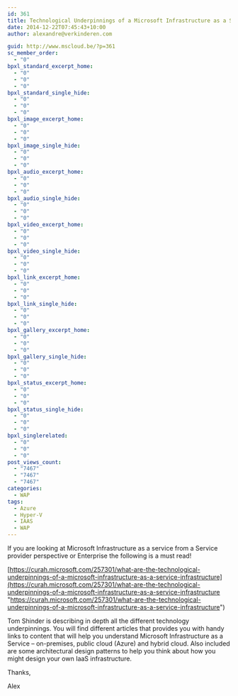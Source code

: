 ```yaml
---
id: 361
title: Technological Underpinnings of a Microsoft Infrastructure as a Service infrastructure
date: 2014-12-22T07:45:43+10:00
author: alexandre@verkinderen.com

guid: http://www.mscloud.be/?p=361
sc_member_order:
  - "0"
bpxl_standard_excerpt_home:
  - "0"
  - "0"
  - "0"
bpxl_standard_single_hide:
  - "0"
  - "0"
  - "0"
bpxl_image_excerpt_home:
  - "0"
  - "0"
  - "0"
bpxl_image_single_hide:
  - "0"
  - "0"
  - "0"
bpxl_audio_excerpt_home:
  - "0"
  - "0"
  - "0"
bpxl_audio_single_hide:
  - "0"
  - "0"
  - "0"
bpxl_video_excerpt_home:
  - "0"
  - "0"
  - "0"
bpxl_video_single_hide:
  - "0"
  - "0"
  - "0"
bpxl_link_excerpt_home:
  - "0"
  - "0"
  - "0"
bpxl_link_single_hide:
  - "0"
  - "0"
  - "0"
bpxl_gallery_excerpt_home:
  - "0"
  - "0"
  - "0"
bpxl_gallery_single_hide:
  - "0"
  - "0"
  - "0"
bpxl_status_excerpt_home:
  - "0"
  - "0"
  - "0"
bpxl_status_single_hide:
  - "0"
  - "0"
  - "0"
bpxl_singlerelated:
  - "0"
  - "0"
  - "0"
post_views_count:
  - "7467"
  - "7467"
  - "7467"
categories:
  - WAP
tags:
  - Azure
  - Hyper-V
  - IAAS
  - WAP
---
```

If you are looking at Microsoft Infrastructure as a service from a Service provider perspective or Enterprise the following is a must read!

[https://curah.microsoft.com/257301/what-are-the-technological-underpinnings-of-a-microsoft-infrastructure-as-a-service-infrastructure](https://curah.microsoft.com/257301/what-are-the-technological-underpinnings-of-a-microsoft-infrastructure-as-a-service-infrastructure "https://curah.microsoft.com/257301/what-are-the-technological-underpinnings-of-a-microsoft-infrastructure-as-a-service-infrastructure")

Tom Shinder is describing in depth all the different technology underpinnings. You will find different articles that provides you with handy links to content that will help you understand Microsoft Infrastructure as a Service &#8211; on-premises, public cloud (Azure) and hybrid cloud. Also included are some architectural design patterns to help you think about how you might design your own IaaS infrastructure.

Thanks,

Alex
